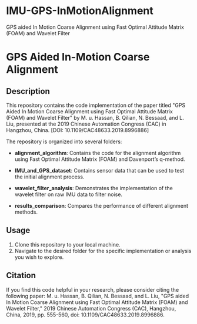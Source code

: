 # IMU-GPS-InMotionAlignment
GPS aided In Motion Coarse Alignment using Fast Optimal Attitude Matrix (FOAM) and Wavelet Filter
# GPS Aided In-Motion Coarse Alignment

## Description
This repository contains the code implementation of the paper titled "GPS Aided In Motion Coarse Alignment using Fast Optimal Attitude Matrix (FOAM) and Wavelet Filter" by M. u. Hassan, B. Qilian, N. Bessaad, and L. Liu, presented at the 2019 Chinese Automation Congress (CAC) in Hangzhou, China. [DOI: 10.1109/CAC48633.2019.8996886]

The repository is organized into several folders:

- **alignment_algorithm**: Contains the code for the alignment algorithm using Fast Optimal Attitude Matrix (FOAM) and Davenport’s q-method.

- **IMU_and_GPS_dataset**: Contains sensor data that can be used to test the initial alignment process.

- **wavelet_filter_analysis**: Demonstrates the implementation of the wavelet filter on raw IMU data to filter noise.

- **results_comparison**: Compares the performance of different alignment methods.

## Usage
1. Clone this repository to your local machine.
2. Navigate to the desired folder for the specific implementation or analysis you wish to explore.

## Citation
If you find this code helpful in your research, please consider citing the following paper:
M. u. Hassan, B. Qilian, N. Bessaad, and L. Liu, "GPS aided In Motion Coarse Alignment using Fast Optimal Attitude Matrix (FOAM) and Wavelet Filter," 2019 Chinese Automation Congress (CAC), Hangzhou, China, 2019, pp. 555-560, doi: 10.1109/CAC48633.2019.8996886.
